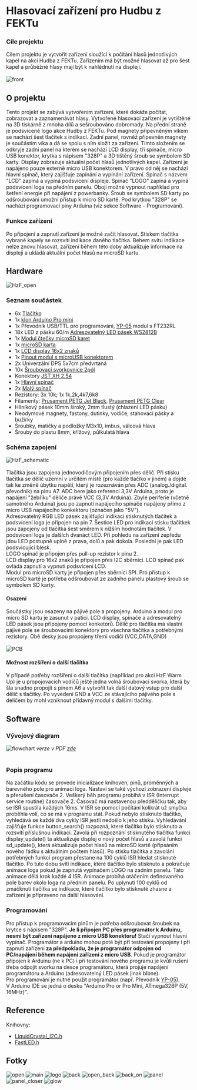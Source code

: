 # Hlasovací zařízení pro Hudbu z FEKTu

### Cíle projektu
Cílem projektu je vytvořit zařízení sloužící k počítání hlasů jednotlivých kapel na akci Hudba z FEKTu. Zařízením má být možné hlasovat až pro šest kapel a průběžné hlasy mají být k nahlédnutí na displeji.
<br><br>
![front](https://github.com/langrfrantisek/HzF_voting_system/blob/main/Photos/front.jpg)

## O projektu
Tento projekt se zabývá vytvořením zařízení, které dokáže počítat, zobrazovat a zaznamenávat hlasy. Vytvořené hlasovací zařízení je vytištěné na 3D tiskárně z mnoha dílů a sešroubováno dobromady. Na přední straně je podsvícené logo akce Hudby z FEKTu. Pod magnety připevněným víkem se nachází šest tlačítek s indikací. Zadní panel, rovněž připevněn magnety je součástím víka a dá se spolu s ním složit za zařízení. Tímto složením se odkryje zadní panel na kterém se nachází LCD display, tři spínače, micro USB konektor, krytka s nápisem "328P" a 3D tištěný šroub se symbolem SD karty. Display zobrazuje aktuální počet hlasů jednotlivých kapel. Zařízení je napájeno pouze externě micro USB konektorem. V pravo od něj se nachází hlavní spínač, který zajišťuje zapínání a vypínání zařízení. Spínač s názvem "LCD" zapíná a vypíná podsvícení displeje. Spínač "LOGO" zapíná a vypíná podsvícení loga na předním panelu. Obojí možné vypnout například pro šetření energie při napájení z powerbanky. Šroub se symbolem SD karty po odšroubování umožní přístup k micro SD kartě. Pod krytkou "328P" se nachází programovací piny Arduina (viz sekce Software - Programování).

### Funkce zařízení
Po připojení a zapnutí zařízení je možné začít hlasovat. Stiskem tlačítka vybrané kapely se rozsvítí indikace daného tlačítka. Behem svitu indikace nelze znovu hlasovat, zařízení během této doby aktualizuje informace na displeji a ukládá aktuální počet hlasů na microSD kartu.

## Hardware
![HzF_open](https://github.com/langrfrantisek/HzF_voting_system/blob/main/Photos/HzF_open.jpg)

### Seznam součástek
* 6x [Tlačítko](https://www.gme.cz/tlacitkovy-spinac-pbs-13b-r)
* 1x [klon Arduino Pro mini](https://www.aliexpress.com/item/2031903258.html?spm=a2g0s.9042311.0.0.27424c4dakAzYm)
* 1x Převodník USB/TTL pro programování, [YP-05](https://www.hadex.cz/m435b-prevodnik-usbttl-modul-s-ft232rl/?gclid=CjwKCAjwmeiIBhA6EiwA-uaeFRXA4soPKs384wWb1vIK3xhRTusBXaXjJ_JUQO9WOdVvmTuzFmfkJxoCZpMQAvD_BwE) modul s FT232RL 
* 18x LED z pásku 60/m [Adresovatelný LED pásek WS2812B](https://www.aliexpress.com/item/2036819167.html?spm=a2g0s.9042311.0.0.27424c4diLhTmF)
* 1x [Modul čtečky microSD karet](https://www.gme.cz/modul-ctecky-micro-sd-karet)
* 1x [microSD karta](https://www.alza.cz/verbatim-micro-sdhc-16gb-class-10-sd-adapter-d442132.htm)
* 1x [LCD display 16x2 znaků](https://www.gme.cz/modry-lcd-display-16x2-i2c)
* 1x [Pinout modul s microUSB konektorem](https://www.gme.cz/modul-pinout-s-micro-usb-konektorem)
* 2x Univerzální DPS 5x7cm předvrtaná
* 10x [Šroubovací svorkovnice 2pól](https://www.gme.cz/svorkovnice-sroubovaci-do-dps-ark500-2ex)
* Konektory [JST XH 2.54](https://www.laskarduino.cz/laskakit-sada-jst-xh-konektoru-80ks/?gclid=CjwKCAjwmeiIBhA6EiwA-uaeFTCon_2C3VW73b0MITJvmmYHPBOMC0zGkSmEcFqFK19o3NaiOJ1m8xoC3CAQAvD_BwE)
* 1x [Hlavní spínač](https://www.gme.cz/p-sw101-red)
* 2x [Malý spínač](https://www.gme.cz/p-sm101-1r3)
* Rezistory: 3x 10k; 1x 1k,2k,4k7,6k8
* Filamenty: [Prusament PETG Jet Black](https://shop.prusa3d.com/cs/prusament/802-prusament-petg-jet-black-1kg.html), [Prusament PETG Clear](https://shop.prusa3d.com/cs/prusament/1216-prusament-petg-clear-1kg.html)
* Hliníkový pásek 10mm široký, 2mm tlustý (chlazení LED pásku)
* Neodymové magnety, fastony, dutinky, vodiče, stahovací pásky a bužírky
* Šroubky, matičky a podložky M3x10, imbus, válcová hlava
* Šrouby do plastu 8mm, křížový, půlkulatá hlava

### Schéma zapojení
![HzF_schematic](https://github.com/langrfrantisek/HzF_voting_system/blob/main/HzF_hlasovani_schema.png)
<br><br>
Tlačítka jsou zapojena jednovodičovým připojením přes dělič. Při stisku tlačítka se dělič uzemní v určitém místě (pro každé tlačíko v jiném) a dojde tak ke změně úbytku napětí, který je rozeznáván přes ADC (analog./digital. převodník) na pinu A7. ADC bere jako referenci 3,3V Arduina, proto je napájení "žebříku" děliče právě VCC (3,3V Arduina). Zbylé periferie (včetně samotného Arduina) jsou po zapnutí napájecího spínače napájeny přímo z micro USB napájecího konkektoru (označen jako "5V").\
Adresovatelný RGB LED pásek zajišťující indikaci stisknutých tlačítek a podsvícení loga je připojen na pin 7. Šestice LED pro indikaci stisku tlačítkek jsou zapojeny od tlačítka šest směrem k nižším hodnotám tlačítek. V podsvícení loga je dalších dvanáct LED. Při pohledu na zařízení zepředu jdou LED postupně uplně z prava, dolů a pak dokola. Poslední je pak LED podsvicující blesk.\
LOGO spínač je připojen přes pull-up rezistor k pinu 2.\
LCD display pro 16x2 znaků je připojen přes I2C sběrnici. LCD spínač pak ovládá zapnutí a vypnutí podsvícení LCD.\
Modul pro microSD karty je připojen přes sběrnici SPI. Pro přístup k microSD kartě je potřeba odšroubovat ze zadního panelu plastový šroub se symbolem SD karty.

#### Osazení
Součástky jsou osazeny na pájivé pole a propojeny. Arduino a modul pro micro SD kartu je zasunut v patici. LCD display, spínače a adresovatelný LED pásek jsou připojeny pomocí konketorů. Dělič pro tlačítka má vlastní pájivé pole se šroubovacími konektory pro všechna tlačítka a potřebnými rezistory. Obě desky jsou propojeny třemi vodiči (VCC,DATA,GND)<br><br>
![PCB](https://github.com/langrfrantisek/HzF_voting_system/blob/main/Photos/PCB_solo.jpg)

#### Možnost rozšíření o další tlačítka
V případě potřeby rozšíření o další tlačítka (například pro akci HzF Warm Up) je u propojovacích vodičů ještě jedna volná šroubovací svorka, která by šla snadno propojit s pinem A6 a vytvořit tak další datový vstup pro další dělič s tlačítky. Po vyvedení GND a VCC ze stávajícího pájivého pole s deličem by mohl vzniknout přídavný modul s dalšími tlačítky.


## Software

### Vývojový diagram
![flowchart](https://github.com/langrfrantisek/HzF_voting_system/blob/main/HzF_flowchart.png)
*verze v PDF [zde](https://github.com/langrfrantisek/HzF_voting_system/blob/main/HzF_flowchart.pdf)*
<br><br>
### Popis programu
Na začátku kódu se provede inicializace knihoven, pinů, proměnných a barevného pole pro animaci loga. Nastaví se také výchozí zobrazení displeje a přerušení časovače 2. Veškerý běh programu probíhá v ISR (Interrupt service routine) časovače 2. Časovač má nastavenou předděličku tak, aby se ISR spustila každých 16ms. V ISR se pomocí počítání kolikrát už smyčka proběhla volí, co se má v programu stát. Pokud nebylo stisknuto tlačítko, vyhledává se každé dva cykly ISR jestli nedošlo k jeho stisku. Vyhledávání zajišťuje funkce button_search() rozpozná, které tlačítko bylo stisknuto a rozsvítí příslušnou indikaci. Zavolá při rozpoznání stisknutého tlačítka funkci display_update() ta aktualizuje displej o nový počet hlasů a zavolá funkci sd_update(), která aktualizuje počet hlasů na microSD kartě (připsáním nového řádku s aktuálním počtem hlasů). Po stisku tlačítka a zavolání potřebných funkcí program přestane na 100 cyklů ISR hledat stisknuté tlačítko. Po tuto dobu svítí indikace, které tlačítko bylo stisknuto a pokračuje animace loga pokud je zapnutá vypínačem LOGO na zadním panelu. Tato animace dělá krok každé 4 ISR. Animace probíhá otáčením definovaného pole barev okolo loga na předním panelu. Po uplynutí 100 cyklů od zmáčknutí tlačítka se indikace, které tlačítko bylo stisknuté zhasne a zařízení je připraveno na další hlasování.

### Programování
Pro přístup k programovacím pinům je potřeba odšroubovat šroubek na krytce s nápisem "328P". **Je li připojen PC přes programátor k Arduinu, nesmí být zařízení napájeno z micro USB konektoru!** Stačí vypnout hlavní vypínač. Programátor a arduino mohou poté být při testování propojeny i při zapnutí zařízení **za předpokladu, že je programátor odpojen od PC/napájení během napájení zařízení z micro USB**. Pokud je programátor připojen k Arduinu (ne k PC) i při testování nového programu je kvůli rušení třeba odpojit svorku na desce programátoru, která projuje napájení programátoru a Arduino (adresovatelný LED pásek jinak blbne).\
Pro programování je nutné použít programátor (např. Převodník [YP-05](https://www.hadex.cz/m435b-prevodnik-usbttl-modul-s-ft232rl/?gclid=CjwKCAjwmeiIBhA6EiwA-uaeFRXA4soPKs384wWb1vIK3xhRTusBXaXjJ_JUQO9WOdVvmTuzFmfkJxoCZpMQAvD_BwE)).\
V Arduino IDE se jedná o desku "Arduino Pro or Pro Mini, ATmega328P (5V, 16MHz)". 

## Reference
Knihovny: 
* [LiquidCrystal_I2C.h](https://github.com/fmalpartida/New-LiquidCrystal/blob/master/LiquidCrystal_I2C.h) 
* [FastLED.h](https://github.com/FastLED/FastLED)

## Fotky
![open](https://github.com/langrfrantisek/HzF_voting_system/blob/main/Photos/open.jpg)
![main](https://github.com/langrfrantisek/HzF_voting_system/blob/main/Photos/main.jpg)
![logo](https://github.com/langrfrantisek/HzF_voting_system/blob/main/Photos/logo.jpg)
![back](https://github.com/langrfrantisek/HzF_voting_system/blob/main/Photos/back.jpg)
![open_back](https://github.com/langrfrantisek/HzF_voting_system/blob/main/Photos/open_back.jpg)
![back_on](https://github.com/langrfrantisek/HzF_voting_system/blob/main/Photos/back_on.jpg)
![panel](https://github.com/langrfrantisek/HzF_voting_system/blob/main/Photos/panel.jpg)
![panel_closer](https://github.com/langrfrantisek/HzF_voting_system/blob/main/Photos/panel_closer.jpg)
![glow](https://github.com/langrfrantisek/HzF_voting_system/blob/main/Photos/glow.jpg)


